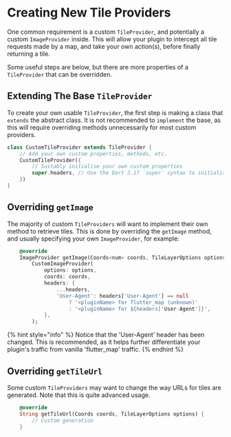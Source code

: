 # Creating New Tile Providers

One common requirement is a custom `TileProvider`, and potentially a custom `ImageProvider` inside. This will allow your plugin to intercept all tile requests made by a map, and take your own action(s), before finally returning a tile.

Some useful steps are below, but there are more properties of a `TileProvider` that can be overridden.

## Extending The Base `TileProvider`

To create your own usable `TileProvider`, the first step is making a class that `extends` the abstract class. It is not recommended to `implement` the base, as this will require overriding methods unnecessarily for most custom providers.

```dart
class CustomTileProvider extends TileProvider {
    // Add your own custom properties, methods, etc.
    CustomTileProvider({
        // Suitably initialise your own custom properties
        super.headers, // Use the Dart 2.17 `super` syntax to initialise the base's header `Map`
    })
}
```

## Overriding `getImage`

The majority of custom `TileProviders` will want to implement their own method to retrieve tiles. This is done by overriding the `getImage` method, and usually specifying your own `ImageProvider`, for example:

```dart
    @override
    ImageProvider getImage(Coords<num> coords, TileLayerOptions options) =>
        CustomImageProvider(
            options: options,
            coords: coords,
            headers: {
                ...headers,
                'User-Agent': headers['User-Agent'] == null
                    ? '<pluginName> for flutter_map (unknown)'
                    : '<pluginName> for ${headers['User-Agent']}',
            },
        );
```

{% hint style="info" %}
Notice that the 'User-Agent' header has been changed. This is recommended, as it helps further differentiate your plugin's traffic from vanilla 'flutter\_map' traffic.
{% endhint %}

## Overriding `getTileUrl`

Some custom `TileProviders` may want to change the way URLs for tiles are generated. Note that this is quite advanced usage.

```dart
    @override
    String getTileUrl(Coords coords, TileLayerOptions options) {
        // Custom generation
    }
```
